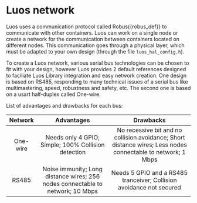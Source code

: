 # Luos network

Luos uses a communication protocol called <span class="cust_tooltip">Robus<span class="cust_tooltiptext">{{robus_def}}</span></span> to communicate with other containers.
Luos can work on a single node or create a network for the communication between containers located on different nodes. This communication goes through a physical layer, which must be adapted to your own design (through the file `luos_hal_config.h`).

To create a Luos network, various serial bus technologies can be chosen to fit with your design, however Luos provides 2 default references designed to faciliate Luos Library integration and easy network creation. One design is based on RS485, responding to many technical issues of a serial bus like multimastering, speed, robustness and safety, etc. The second one is based on a usart half-duplex called One-wire.

List of advantages and drawbacks for each bus:

| Network | Advantages | Drawbacks
| :---: | :---: | :---: |
| One-wire | Needs only 4 GPIO; Simple; 100% Collision detection | No recessive bit and no collision avoidance; Short distance wires; Less nodes connectable to network; 1 Mbps |
| RS485 | Noise immunity; Long distance wires; 256 nodes connectable to network; 10 Mbps  | Needs 5 GPIO and a RS485 tranceiver; Collision avoidance not secured|
